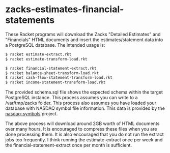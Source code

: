 # zacks-estimates-financial-statements

These Racket programs will download the Zacks "Detailed Estimates" and "Financials" HTML documents and insert the 
estimates/statement data into a PostgreSQL database. The intended usage is:

```bash
$ racket estimate-extract.rkt
$ racket estimate-transform-load.rkt
```

```bash
$ racket financial-statement-extract.rkt
$ racket balance-sheet-transform-load.rkt
$ racket cash-flow-statement-transform-load.rkt
$ racket income-statement-transform-load.rkt
```

The provided schema.sql file shows the expected schema within the target PostgreSQL instance. 
This process assumes you can write to a /var/tmp/zacks folder. This process also assumes you have loaded your database with NASDAQ symbol
file information. This data is provided by the [nasdaq-symbols](https://github.com/evdubs/nasdaq-symbols) project.

The above process will download around 2GB worth of HTML documents over many hours. It is encouraged to compress these files when you are 
done processing them. It is also encouraged that you do not run the extract jobs too frequently. I think running the estimate-extract 
once per week and the financial-statement-extract once per month is sufficient.
